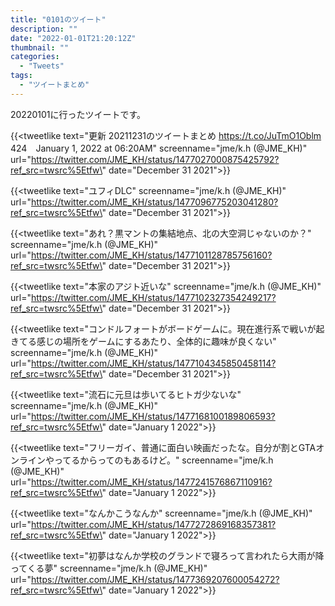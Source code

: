 ```yaml
---
title: "0101のツイート"
description: ""
date: "2022-01-01T21:20:12Z"
thumbnail: ""
categories:
  - "Tweets"
tags:
  - "ツイートまとめ"
---
```

20220101に行ったツイートです。
<!--more-->
{{<tweetlike text=\"更新 20211231のツイートまとめ https://t.co/JuTmO1Oblm 424　January 1, 2022 at 06:20AM\" screenname=\"jme/k.h (@JME_KH)\" url=\"https://twitter.com/JME_KH/status/1477027000875425792?ref_src=twsrc%5Etfw\" date=\"December 31 2021\">}}

{{<tweetlike text=\"ユフィDLC\" screenname=\"jme/k.h (@JME_KH)\" url=\"https://twitter.com/JME_KH/status/1477096775203041280?ref_src=twsrc%5Etfw\" date=\"December 31 2021\">}}

{{<tweetlike text=\"あれ？黒マントの集結地点、北の大空洞じゃないのか？\" screenname=\"jme/k.h (@JME_KH)\" url=\"https://twitter.com/JME_KH/status/1477101128785756160?ref_src=twsrc%5Etfw\" date=\"December 31 2021\">}}

{{<tweetlike text=\"本家のアジト近いな\" screenname=\"jme/k.h (@JME_KH)\" url=\"https://twitter.com/JME_KH/status/1477102327354249217?ref_src=twsrc%5Etfw\" date=\"December 31 2021\">}}

{{<tweetlike text=\"コンドルフォートがボードゲームに。現在進行系で戦いが起きてる感じの場所をゲームにするあたり、全体的に趣味が良くない\" screenname=\"jme/k.h (@JME_KH)\" url=\"https://twitter.com/JME_KH/status/1477104345850458114?ref_src=twsrc%5Etfw\" date=\"December 31 2021\">}}

{{<tweetlike text=\"流石に元旦は歩いてるヒトガ少ないな\" screenname=\"jme/k.h (@JME_KH)\" url=\"https://twitter.com/JME_KH/status/1477168100189806593?ref_src=twsrc%5Etfw\" date=\"January 1 2022\">}}

{{<tweetlike text=\"フリーガイ、普通に面白い映画だったな。自分が割とGTAオンラインやってるからってのもあるけど。\" screenname=\"jme/k.h (@JME_KH)\" url=\"https://twitter.com/JME_KH/status/1477241576867110916?ref_src=twsrc%5Etfw\" date=\"January 1 2022\">}}

{{<tweetlike text=\"なんかこうなんか\" screenname=\"jme/k.h (@JME_KH)\" url=\"https://twitter.com/JME_KH/status/1477272869168357381?ref_src=twsrc%5Etfw\" date=\"January 1 2022\">}}

{{<tweetlike text=\"初夢はなんか学校のグランドで寝ろって言われたら大雨が降ってくる夢\" screenname=\"jme/k.h (@JME_KH)\" url=\"https://twitter.com/JME_KH/status/1477369207600054272?ref_src=twsrc%5Etfw\" date=\"January 1 2022\">}}

